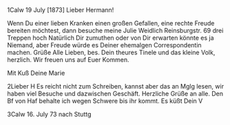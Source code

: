  1Calw 19 July [1873]
Lieber Hermann!

Wenn Du einer lieben Kranken einen großen Gefallen, eine rechte Freude bereiten möchtest, dann besuche meine Julie Weidlich Reinsburgstr. 69 drei Treppen hoch Natürlich Dir zumuthen oder von Dir erwarten könnte es ja Niemand, aber Freude würde es Deiner ehemalgen Correspondentin machen. 
Grüße Alle Lieben, bes. Dein theures Tinele und das kleine Volk, herzlich. Wir freuen uns auf Euer Kommen.

 Mit Kuß Deine Marie



2Lieber H Es reicht nicht zum Schreiben, kannst aber das an Mglg lesen, wir haben viel Besuche und dazwischen Geschäft. Herzliche Grüße an alle. 
Den Bf von Haf behalte ich wegen Schwere bis ihr kommt. Es küßt  Dein V



3Calw 16. July 73 nach Stuttg

